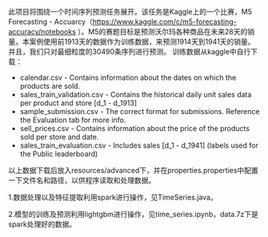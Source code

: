 此项目将围绕一个时间序列预测任务展开。该任务是Kaggle上的一个比赛，M5 Forecasting - Accuarcy（https://www.kaggle.com/c/m5-forecasting-accuracy/notebooks ）。M5的赛题目标是预测沃尔玛各种商品在未来28天的销量。本案例使用前1913天的数据作为训练数据，来预测1914天到1941天的销量。并且，我们只对最细粒度的30490条序列进行预测。
训练数据从kaggle中自行下载：

- calendar.csv - Contains information about the dates on which the products are sold.
- sales_train_validation.csv - Contains the historical daily unit sales data per product and store [d_1 - d_1913]
- sample_submission.csv - The correct format for submissions. Reference the Evaluation tab for more info.
- sell_prices.csv - Contains information about the price of the products sold per store and date.
- sales_train_evaluation.csv - Includes sales [d_1 - d_1941] (labels used for the Public leaderboard)

以上数据下载后放入resources/advanced下，并在properties.properties中配置一下文件名和路径，以供程序读取和处理数据。

1.数据处理以及特征提取利用spark进行操作，见TimeSeries.java。

2.模型的训练及预测利用lightgbm进行操作，见time_series.ipynb，data.7z下是spark处理好的数据。
